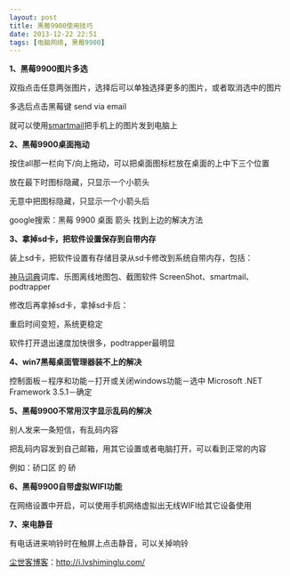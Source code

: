 ```yaml
---
layout: post
title: 黑莓9900使用技巧
date: 2013-12-22 22:51
tags: [电脑网络, 黑莓9900]
---
```

<strong>1、黑莓9900图片多选</strong>

双指点击任意两张图片，选择后可以单独选择更多的图片，或者取消选中的图片

多选后点击黑莓键 send via email

就可以使用<a href="http://i.lvshiminglu.com/blog/968.html" target="_blank">smartmail</a>把手机上的图片发到电脑上

<strong>2、黑莓9900桌面拖动</strong>

按住all那一栏向下/向上拖动，可以把桌面图标栏放在桌面的上中下三个位置

放在最下时图标隐藏，只显示一个小箭头

无意中把图标隐藏，只显示一个小箭头后

google搜索：黑莓 9900 桌面 箭头 找到上边的解决方法

<strong>3、拿掉sd卡，把软件设置保存到自带内存</strong>

装上sd卡，把软件设置有存储目录从sd卡修改到系统自带内存，包括：

<a href="http://i.lvshiminglu.com/blog/808.html" target="_blank">神马词典</a>词库、乐图离线地图包、截图软件 ScreenShot、smartmail、podtrapper

修改后再拿掉sd卡，拿掉sd卡后：

重启时间变短，系统更稳定

软件打开退出速度加快很多，podtrapper最明显

<strong>4、win7黑莓桌面管理器装不上的解决</strong>

控制面板－程序和功能－打开或关闭windows功能－选中 Microsoft .NET Framework 3.5.1－确定

<strong>5、黑莓9900不常用汉字显示乱码的解决</strong>

别人发来一条短信，有乱码内容

把乱码内容发到自己邮箱，用其它设置或者电脑打开，可以看到正常的内容

例如：硚口区 的 硚

<strong>6、黑莓9900自带虚拟WIFI功能</strong>

在网络设置中开启，可以使用手机网络虚拟出无线WIFI给其它设备使用

<strong>7、来电静音</strong>

有电话进来响铃时在触屏上点击静音，可以关掉响铃

<a href="http://i.lvshiminglu.com/">尘世客博客</a>：<a href="http://i.lvshiminglu.com/">http://i.lvshiminglu.com/</a>

